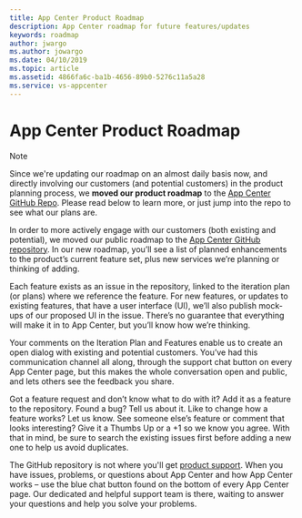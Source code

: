 ```yaml
---
title: App Center Product Roadmap
description: App Center roadmap for future features/updates
keywords: roadmap
author: jwargo
ms.author: jowargo
ms.date: 04/10/2019
ms.topic: article
ms.assetid: 4866fa6c-ba1b-4656-89b0-5276c11a5a28
ms.service: vs-appcenter
---
```


# App Center Product Roadmap

> [!NOTE]
> Since we're updating our roadmap on an almost daily basis now, and directly involving our customers (and potential customers) in the product planning process, we **moved our product roadmap** to the [App Center GitHub Repo](https://github.com/Microsoft/appcenter). Please read below to learn more, or just jump into the repo to see what our plans are.

In order to more actively engage with our customers (both existing and potential), we moved our public roadmap to the [App Center GitHub repository](https://github.com/Microsoft/appcenter). In our new roadmap, you’ll see a list of planned enhancements to the product’s current feature set, plus new services we’re planning or thinking of adding.

Each feature exists as an issue in the repository, linked to the iteration plan (or plans) where we reference the feature. For new features, or updates to existing features, that have a user interface (UI), we’ll also publish mock-ups of our proposed UI in the issue. There’s no guarantee that everything will make it in to App Center, but you’ll know how we’re thinking.

Your comments on the Iteration Plan and Features enable us to create an open dialog with existing and potential customers. You’ve had this communication channel all along, through the support chat button on every App Center page, but this makes the whole conversation open and public, and lets others see the feedback you share.

Got a feature request and don’t know what to do with it? Add it as a feature to the repository. Found a bug? Tell us about it. Like to change how a feature works? Let us know. See someone else’s feature or comment that looks interesting? Give it a Thumbs Up or a +1 so we know you agree. With that in mind, be sure to search the existing issues first before adding a new one to help us avoid duplicates.

The GitHub repository is not where you'll get [product support](https://docs.microsoft.com/appcenter/help). When you have issues, problems, or questions about App Center and how App Center works – use the blue chat button found on the bottom of every App Center page. Our dedicated and helpful support team is there, waiting to answer your questions and help you solve your problems.
